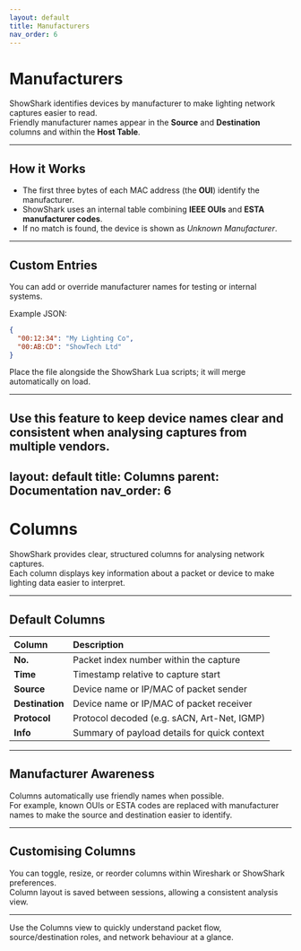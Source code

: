 ```yaml
---
layout: default
title: Manufacturers
nav_order: 6
---
```


# Manufacturers

ShowShark identifies devices by manufacturer to make lighting network captures easier to read.  
Friendly manufacturer names appear in the **Source** and **Destination** columns and within the **Host Table**.

---

## How it Works

- The first three bytes of each MAC address (the **OUI**) identify the manufacturer.  
- ShowShark uses an internal table combining **IEEE OUIs** and **ESTA manufacturer codes**.  
- If no match is found, the device is shown as *Unknown Manufacturer*.  

---

## Custom Entries

You can add or override manufacturer names for testing or internal systems.

Example JSON:
```json
{
  "00:12:34": "My Lighting Co",
  "00:AB:CD": "ShowTech Ltd"
}
```

Place the file alongside the ShowShark Lua scripts; it will merge automatically on load.

---

Use this feature to keep device names clear and consistent when analysing captures from multiple vendors.
---
layout: default
title: Columns
parent: Documentation
nav_order: 6
---

# Columns

ShowShark provides clear, structured columns for analysing network captures.  
Each column displays key information about a packet or device to make lighting data easier to interpret.

---

## Default Columns

| Column | Description |
|:--|:--|
| **No.** | Packet index number within the capture |
| **Time** | Timestamp relative to capture start |
| **Source** | Device name or IP/MAC of packet sender |
| **Destination** | Device name or IP/MAC of packet receiver |
| **Protocol** | Protocol decoded (e.g. sACN, Art-Net, IGMP) |
| **Info** | Summary of payload details for quick context |

---

## Manufacturer Awareness

Columns automatically use friendly names when possible.  
For example, known OUIs or ESTA codes are replaced with manufacturer names to make the source and destination easier to identify.

---

## Customising Columns

You can toggle, resize, or reorder columns within Wireshark or ShowShark preferences.  
Column layout is saved between sessions, allowing a consistent analysis view.

---

Use the Columns view to quickly understand packet flow, source/destination roles, and network behaviour at a glance.